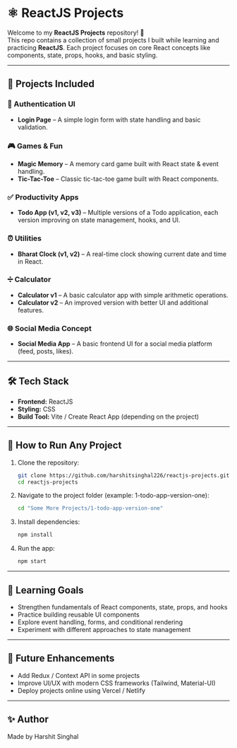 # ⚛️ ReactJS Projects  

Welcome to my **ReactJS Projects** repository! 🚀  
This repo contains a collection of small projects I built while learning and practicing **ReactJS**. Each project focuses on core React concepts like components, state, props, hooks, and basic styling.  

---

## 🌟 Projects Included  

### 🔐 Authentication UI  
- **Login Page** – A simple login form with state handling and basic validation.  

### 🎮 Games & Fun  
- **Magic Memory** – A memory card game built with React state & event handling.  
- **Tic-Tac-Toe** – Classic tic-tac-toe game built with React components.  

### ✅ Productivity Apps  
- **Todo App (v1, v2, v3)** – Multiple versions of a Todo application, each version improving on state management, hooks, and UI.  

### ⏰ Utilities  
- **Bharat Clock (v1, v2)** – A real-time clock showing current date and time in React.  

### ➗ Calculator  
- **Calculator v1** – A basic calculator app with simple arithmetic operations.  
- **Calculator v2** – An improved version with better UI and additional features.  

### 🌐 Social Media Concept  
- **Social Media App** – A basic frontend UI for a social media platform (feed, posts, likes).  

---

## 🛠️ Tech Stack  
- **Frontend:** ReactJS  
- **Styling:** CSS  
- **Build Tool:** Vite / Create React App (depending on the project)  

---

## 🚀 How to Run Any Project  
1. Clone the repository:  
   ```bash
   git clone https://github.com/harshitsinghal226/reactjs-projects.git
   cd reactjs-projects
2. Navigate to the project folder (example: 1-todo-app-version-one):
   ```bash
   cd "Some More Projects/1-todo-app-version-one"
3. Install dependencies:
   ```bash
   npm install
4. Run the app:
   ```bash
   npm start

---

## 📌 Learning Goals

- Strengthen fundamentals of React components, state, props, and hooks
- Practice building reusable UI components
- Explore event handling, forms, and conditional rendering
- Experiment with different approaches to state management

---

## 🙌 Future Enhancements

- Add Redux / Context API in some projects
- Improve UI/UX with modern CSS frameworks (Tailwind, Material-UI)
- Deploy projects online using Vercel / Netlify

---

## ✨ Author

Made by Harshit Singhal
